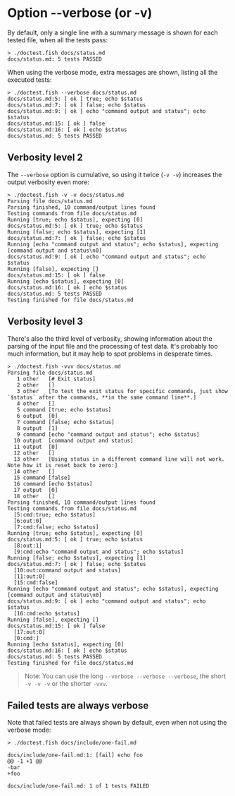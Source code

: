 # Option --verbose (or -v)

By default, only a single line with a summary message is shown for each tested file, when all the tests pass:

    > ./doctest.fish docs/status.md
    docs/status.md: 5 tests PASSED

When using the verbose mode, extra messages are shown, listing all the executed tests:

    > ./doctest.fish --verbose docs/status.md
    docs/status.md:5: [ ok ] true; echo $status
    docs/status.md:7: [ ok ] false; echo $status
    docs/status.md:9: [ ok ] echo "command output and status"; echo $status
    docs/status.md:15: [ ok ] false
    docs/status.md:16: [ ok ] echo $status
    docs/status.md: 5 tests PASSED

## Verbosity level 2

The `--verbose` option is cumulative, so using it twice (`-v -v`) increases the output verbosity even more:

    > ./doctest.fish -v -v docs/status.md
    Parsing file docs/status.md
    Parsing finished, 10 command/output lines found
    Testing commands from file docs/status.md
    Running [true; echo $status], expecting [0]
    docs/status.md:5: [ ok ] true; echo $status
    Running [false; echo $status], expecting [1]
    docs/status.md:7: [ ok ] false; echo $status
    Running [echo "command output and status"; echo $status], expecting [command output and status\n0]
    docs/status.md:9: [ ok ] echo "command output and status"; echo $status
    Running [false], expecting []
    docs/status.md:15: [ ok ] false
    Running [echo $status], expecting [0]
    docs/status.md:16: [ ok ] echo $status
    docs/status.md: 5 tests PASSED
    Testing finished for file docs/status.md

## Verbosity level 3

There's also the third level of verbosity, showing information about the parsing of the input file and the processing of test data. It's probably too much information, but it may help to spot problems in desperate times.

    > ./doctest.fish -vvv docs/status.md
    Parsing file docs/status.md
       1 other   [# Exit status]
       2 other   []
       3 other   [To test the exit status for specific commands, just show `$status` after the commands, **in the same command line**.]
       4 other   []
       5 command [true; echo $status]
       6 output  [0]
       7 command [false; echo $status]
       8 output  [1]
       9 command [echo "command output and status"; echo $status]
      10 output  [command output and status]
      11 output  [0]
      12 other   []
      13 other   [Using status in a different command line will not work. Note how it is reset back to zero:]
      14 other   []
      15 command [false]
      16 command [echo $status]
      17 output  [0]
      18 other   []
    Parsing finished, 10 command/output lines found
    Testing commands from file docs/status.md
      [5:cmd:true; echo $status]
      [6:out:0]
      [7:cmd:false; echo $status]
    Running [true; echo $status], expecting [0]
    docs/status.md:5: [ ok ] true; echo $status
      [8:out:1]
      [9:cmd:echo "command output and status"; echo $status]
    Running [false; echo $status], expecting [1]
    docs/status.md:7: [ ok ] false; echo $status
      [10:out:command output and status]
      [11:out:0]
      [15:cmd:false]
    Running [echo "command output and status"; echo $status], expecting [command output and status\n0]
    docs/status.md:9: [ ok ] echo "command output and status"; echo $status
      [16:cmd:echo $status]
    Running [false], expecting []
    docs/status.md:15: [ ok ] false
      [17:out:0]
      [0:cmd:]
    Running [echo $status], expecting [0]
    docs/status.md:16: [ ok ] echo $status
    docs/status.md: 5 tests PASSED
    Testing finished for file docs/status.md

> Note: You can use the long `--verbose --verbose --verbose`, the short `-v -v -v` or the shorter `-vvv`.

## Failed tests are always verbose

Note that failed tests are always shown by default, even when not using the verbose mode:

    > ./doctest.fish docs/include/one-fail.md
    
    docs/include/one-fail.md:1: [fail] echo foo
    @@ -1 +1 @@
    -bar
    +foo
    
    docs/include/one-fail.md: 1 of 1 tests FAILED
